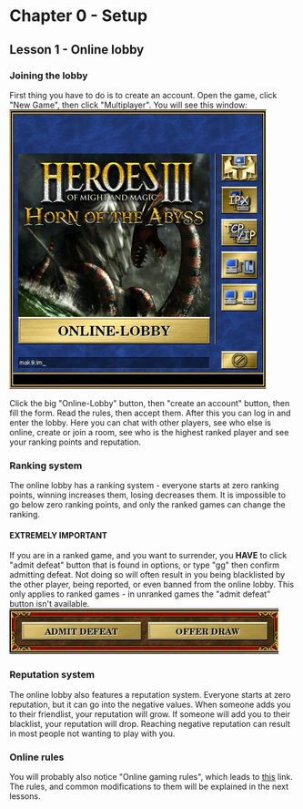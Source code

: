 # Chapter 0 - Setup
## Lesson 1 - Online lobby

### Joining the lobby
First thing you have to do is to create an account. Open the game, click "New Game", then click "Multiplayer". You will see this window:  
![multiplayer menu](img/multimenu.png)

Click the big "Online-Lobby" button, then "create an account" button, then fill the form. Read the rules, then accept them. After this you can log in and enter the lobby. Here you can chat with other players, see who else is online, create or join a room, see who is the highest ranked player and see your ranking points and reputation.

### Ranking system
The online lobby has a ranking system - everyone starts at zero ranking points, winning increases them, losing decreases them. It is impossible to go below zero ranking points, and only the ranked games can change the ranking.

#### **EXTREMELY IMPORTANT**  
If you are in a ranked game, and you want to surrender, you **HAVE** to click "admit defeat" button that is found in options, or type "gg" then confirm admitting defeat. Not doing so will often result in you being blacklisted by the other player, being reported, or even banned from the online lobby. This only applies to ranked games - in unranked games the "admit defeat" button isn't available.  
![admit defeat and offer draw buttons](img/admit_defeat.png)

### Reputation system
The online lobby also features a reputation system. Everyone starts at zero reputation, but it can go into the negative values. When someone adds you to their friendlist, your reputation will grow. If someone will add you to their blacklist, your reputation will drop. Reaching negative reputation can result in most people not wanting to play with you.

### Online rules
You will probably also notice "Online gaming rules", which leads to [this](http://h3hota.com/en/rules) link. The rules, and common modifications to them will be explained in the next lessons.
